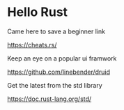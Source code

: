 # Hello Rust

Came here to save a beginner link

https://cheats.rs/

Keep an eye on a popular ui framwork

https://github.com/linebender/druid

Get the latest from the std library

https://doc.rust-lang.org/std/
